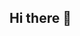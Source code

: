 ## Hi there 👋

<!--

Just my open source projects... If you find joy in building large analytical systems, then our sense of fun might be similar... In that case, welcome.

Also, all the code used here is prohibited from being used for commercial purposes. If you like this project and want to create something interesting, feel free to contact me — I’ll be glad to hear from you.
-->
